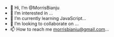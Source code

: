 - 👋 Hi, I’m @MorrisBianju
- 👀 I’m interested in ...
- 🌱 I’m currently learning JavaScript...
- 💞️ I’m looking to collaborate on ...
- 📫 How to reach me morrisbianju@gmail.com...

<!---
MorrisBianju/MorrisBianju is a ✨ special ✨ repository because its `README.md` (this file) appears on your GitHub profile.
You can click the Preview link to take a look at your changes.
--->
